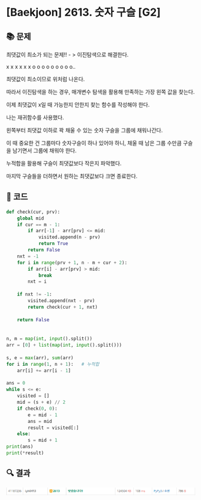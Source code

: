 # [Baekjoon] 2613. 숫자 구슬 [G2]

## 📚 문제

최댓값이 최소가 되는 문제!! - > 이진탐색으로 해결한다.

x x x x x x o o o o o o o o o..

최댓값이 최소이므로 위처럼 나온다.

따라서 이진탐색을 하는 경우, 매개변수 탐색을 활용해 만족하는 가장 왼쪽 값을 찾는다.

이제 최댓값이 x일 때 가능한지 안한지 찾는 함수를 작성해야 한다.

나는 재귀함수를 사용했다.

왼쪽부터 최댓값 이하로 꽉 채울 수 있는 숫자 구슬을 그룹에 채워나간다.

이 때 중요한 건 그룹마다 숫자구슬이 하나 있어야 하니, 채울 때 남은 그룹 수만큼 구슬을 남기면서 그룹에 채워야 한다.

누적합을 활용해 구슬이 최댓값보다 작은지 파악했다.

마지막 구슬들을 더하면서 원하는 최댓값보다 크면 종료한다.

## 📒 코드

```python
def check(cur, prv):
    global mid
    if cur == m - 1:
        if arr[-1] - arr[prv] <= mid:
            visited.append(n - prv)
            return True
        return False
    nxt = -1
    for i in range(prv + 1, n - m + cur + 2):
        if arr[i] - arr[prv] > mid:
            break
        nxt = i

    if nxt != -1:
        visited.append(nxt - prv)
        return check(cur + 1, nxt)

    return False


n, m = map(int, input().split())
arr = [0] + list(map(int, input().split()))

s, e = max(arr), sum(arr)
for i in range(1, n + 1):   # 누적합
    arr[i] += arr[i - 1]

ans = 0
while s <= e:
    visited = []
    mid = (s + e) // 2
    if check(0, 0):
        e = mid - 1
        ans = mid
        result = visited[:]
    else:
        s = mid + 1
print(ans)
print(*result)
```

## 🔍 결과

![image-20220330120809180](README.assets/image-20220330120809180.png)